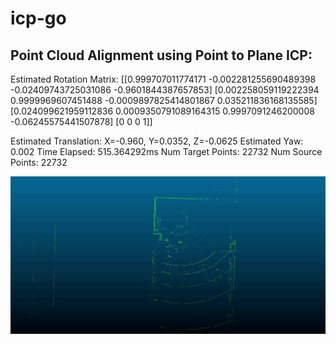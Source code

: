 # icp-go

## Point Cloud Alignment using Point to Plane ICP:

Estimated Rotation Matrix:
[[0.999707011774171 -0.002281255690489398 -0.02409743725031086 -0.9601844387657853]
 [0.002258059119222394 0.9999969607451488 -0.0009897825414801867 0.035211836168135585]
 [0.024099621959112836 0.0009350791089164315 0.9997091246200008 -0.06245575441507878]
 [0 0 0 1]]
 
Estimated Translation: X=-0.960, Y=0.0352, Z=-0.0625
Estimated Yaw: 0.002
Time Elapsed: 515.364292ms
Num Target Points: 22732
Num Source Points: 22732

![Demo](examples/pointcloudsAligned.gif)

